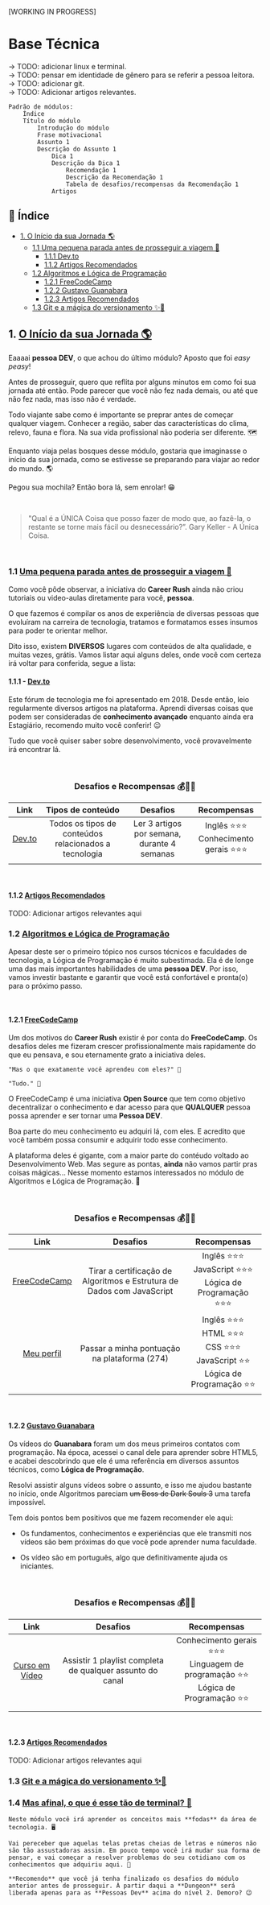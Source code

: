 [WORKING IN PROGRESS]

# Base Técnica

-> TODO: adicionar linux e terminal. <br>
-> TODO: pensar em identidade de gênero para se referir a pessoa leitora. <br>
-> TODO: adicionar git. <br>
-> TODO: Adicionar artigos relevantes. <br>

    Padrão de módulos:
        Índice
        Título do módulo
            Introdução do módulo
            Frase motivacional
            Assunto 1
            Descrição do Assunto 1
                Dica 1
                Descrição da Dica 1
                    Recomendação 1
                    Descrição da Recomendação 1
                    Tabela de desafios/recompensas da Recomendação 1
                Artigos

## 📝 Índice

- [1. O Início da sua Jornada 🌎](jornada)
  - [1.1 Uma pequena parada antes de prosseguir a viagem 🛑](#dicas)
    - [1.1.1 Dev.to](#devto)
    - [1.1.2 Artigos Recomendados](#dicas-artigos)
  - [1.2 Algoritmos e Lógica de Programação](#logica)
    - [1.2.1 FreeCodeCamp](#freecodecamp)
    - [1.2.2 Gustavo Guanabara](#guanabara)
    - [1.2.3 Artigos Recomendados](#logica-artigos)
  - [1.3 Git e a mágica do versionamento ✨🧞‍](#git)

## 1. <a href="jornada">O Início da sua Jornada 🌎</a>

Eaaaai **pessoa DEV**, o que achou do último módulo? Aposto que foi _easy peasy_!

Antes de prosseguir, quero que reflita por alguns minutos em como foi sua jornada até então. Pode parecer que você não fez nada demais, ou até que não fez nada, mas isso não é verdade.

Todo viajante sabe como é importante se preprar antes de começar qualquer viagem. Conhecer a região, saber das características do clima, relevo, fauna e flora. Na sua vida profissional não poderia ser diferente. 🗺️

Enquanto viaja pelas bosques desse módulo, gostaria que imaginasse o início da sua jornada, como se estivesse se preparando para viajar ao redor do mundo. 🌎

Pegou sua mochila? Então bora lá, sem enrolar! 😁

<br>

> "Qual é a ÚNICA Coisa que posso fazer de modo que, ao fazê-la, o restante se torne mais fácil ou desnecessário?”. Gary Keller - A Única Coisa.

<br>

### 1.1 <a href="#dicas">Uma pequena parada antes de prosseguir a viagem 🛑</a>

Como você pôde observar, a iniciativa do **Career Rush** ainda não criou tutoriais ou video-aulas diretamente para você, **pessoa**.

O que fazemos é compilar os anos de experiência de diversas pessoas que evoluíram na carreira de tecnologia, tratamos e formatamos esses insumos para poder te orientar melhor.

Dito isso, existem **DIVERSOS** lugares com conteúdos de alta qualidade, e muitas vezes, grátis. Vamos listar aqui alguns deles, onde você com certeza irá voltar para conferida, segue a lista:

#### 1.1.1 - <a href="#devto">Dev.to</a>

Este fórum de tecnologia me foi apresentado em 2018. Desde então, leio regularmente diversos artigos na plataforma. Aprendi diversas coisas que podem ser consideradas de **conhecimento avançado** enquanto ainda era Estagiário, recomendo muito você conferir! 😉

Tudo que você quiser saber sobre desenvolvimento, você provavelmente irá encontrar lá.

<br>

<h3 style="text-align: center;">Desafios e Recompensas 💰🎉😎</h3>

|                         Link                         |                   Tipos de conteúdo                   |                  Desafios                   |                  Recompensas                  |
| :--------------------------------------------------: | :---------------------------------------------------: | :-----------------------------------------: | :-------------------------------------------: |
| <a href="https://dev.to/" target="_blank">Dev.to</a> | Todos os tipos de conteúdos relacionados a tecnologia | Ler 3 artigos por semana, durante 4 semanas | Inglês ⭐⭐⭐ <br> Conhecimento gerais ⭐⭐⭐ |
|                                                      |

<br>

#### 1.1.2 <a href="#dicas-artigos">Artigos Recomendados</a>

TODO: Adicionar artigos relevantes aqui

### 1.2 <a href="#logica">Algoritmos e Lógica de Programação</a>

Apesar deste ser o primeiro tópico nos cursos técnicos e faculdades de tecnologia, a Lógica de Programação é muito subestimada.
Ela é de longe uma das mais importantes habilidades de uma **pessoa DEV**. Por isso, vamos investir bastante e garantir que você está confortável e pronta(o) para o próximo passo.

<br>

#### 1.2.1 <a href="#freecodecamp">FreeCodeCamp</a>

Um dos motivos do **Career Rush** existir é por conta do **FreeCodeCamp**. Os desafios deles me fizeram crescer profissionalmente mais rapidamente do que eu pensava, e sou eternamente grato a iniciativa deles.

    "Mas o que exatamente você aprendeu com eles?" 🤨

    "Tudo." 🤟

O FreeCodeCamp é uma iniciativa **Open Source** que tem como objetivo decentralizar o conhecimento e dar acesso para que **QUALQUER** pessoa possa aprender e ser tornar uma **Pessoa DEV**.

Boa parte do meu conhecimento eu adquiri lá, com eles. E acredito que você também possa consumir e adquirir todo esse conhecimento.

A plataforma deles é gigante, com a maior parte do contéudo voltado ao Desenvolvimento Web. Mas segure as pontas, **ainda** não vamos partir pras coisas mágicas... Nesse momento estamos interessados no módulo de Algoritmos e Lógica de Programação. 👀

<br>

<h3 style="text-align: center;">Desafios e Recompensas 💰🎉😎</h3>

|                                        Link                                         |                                Desafios                                |                                             Recompensas                                             |
| :---------------------------------------------------------------------------------: | :--------------------------------------------------------------------: | :-------------------------------------------------------------------------------------------------: |
|      <a href="https://www.freecodecamp.org/" target="_blank">FreeCodeCamp</a>       | Tirar a certificação de Algoritmos e Estrutura de Dados com JavaScript |               Inglês ⭐⭐⭐ <br> JavaScript ⭐⭐⭐ <br> Lógica de Programação ⭐⭐⭐                |
| <a href="https://www.freecodecamp.org/angelinopires" target="_blank">Meu perfil</a> |              Passar a minha pontuação na plataforma (274)              | Inglês ⭐⭐⭐ <br> HTML ⭐⭐⭐ <br> CSS ⭐⭐⭐ <br> JavaScript ⭐⭐ <br> Lógica de Programação ⭐⭐ |

<br>

#### 1.2.2 <a href="#guanabara">Gustavo Guanabara</a>

Os vídeos do **Guanabara** foram um dos meus primeiros contatos com programação. Na época, acessei o canal dele para aprender sobre HTML5, e acabei descobrindo que ele é uma referência em diversos assuntos técnicos, como **Lógica de Programação**.

Resolvi assistir alguns vídeos sobre o assunto, e isso me ajudou bastante no início, onde Algoritmos pareciam ~~um Boss de Dark Souls 3~~ uma tarefa impossível.

Tem dois pontos bem positivos que me fazem recomender ele aqui:

- Os fundamentos, conhecimentos e experiências que ele transmiti nos vídeos são bem próximas do que você pode aprender numa faculdade.

- Os vídeo são em português, algo que definitivamente ajuda os iniciantes.

<br>

<h3 style="text-align: center;">Desafios e Recompensas 💰🎉😎</h3>

|                                          Link                                           |                         Desafios                          |                                          Recompensas                                          |
| :-------------------------------------------------------------------------------------: | :-------------------------------------------------------: | :-------------------------------------------------------------------------------------------: |
| <a href="https://www.youtube.com/user/cursosemvideo" target="_blank">Curso em Vídeo</a> | Assistir 1 playlist completa de qualquer assunto do canal | Conhecimento gerais ⭐⭐⭐ <br> Linguagem de programação ⭐⭐ <br> Lógica de Programação ⭐⭐ |
|                                                                                         |                                                           |                                                                                               |

<br>

#### 1.2.3 <a href="#logica-artigos">Artigos Recomendados</a>

TODO: Adicionar artigos relevantes aqui

### 1.3 <a href="#git">Git e a mágica do versionamento ✨🧞‍</a>

### 1.4 <a href="#git">Mas afinal, o que é esse tão de terminal? 🤔</a>

    Neste módulo você irá aprender os conceitos mais **fodas** da área de tecnologia. 🖥️

    Vai pereceber que aquelas telas pretas cheias de letras e números não são tão assustadoras assim. Em pouco tempo você irá mudar sua forma de pensar, e vai começar a resolver problemas do seu cotidiano com os conhecimentos que adquiriu aqui. 🧠

    **Recomendo** que você já tenha finalizado os desafios do módulo anterior antes de prosseguir. À partir daqui a **Dungeon** será liberada apenas para as **Pessoas Dev** acima do nível 2. Demoro? 😉
